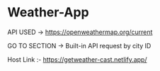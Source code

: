 # Weather-App

API USED -> https://openweathermap.org/current 

GO TO SECTION -> Built-in API request by city ID 

Host Link :- https://getweather-cast.netlify.app/

